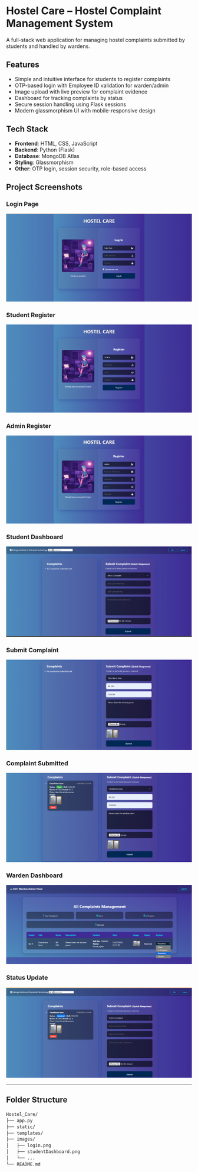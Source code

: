 # Hostel Care – Hostel Complaint Management System

A full-stack web application for managing hostel complaints submitted by students and handled by wardens.

## Features

-  Simple and intuitive interface for students to register complaints
-  OTP-based login with Employee ID validation for warden/admin
-  Image upload with live preview for complaint evidence
-  Dashboard for tracking complaints by status
-  Secure session handling using Flask sessions
-  Modern glassmorphism UI with mobile-responsive design

## Tech Stack

- **Frontend**: HTML, CSS, JavaScript
- **Backend**: Python (Flask)
- **Database**: MongoDB Atlas
- **Styling**:  Glassmorphism
- **Other**: OTP login, session security, role-based access

##  Project Screenshots

###  Login Page
![Login](./images/login.png)
###  Student Register
![ Student Register](./images/studentregister.png)
###  Admin Register
![Admin Register](./images/adminregister.png)

### Student Dashboard
![Student Dashboard](./images/studentdashboard.png)

### Submit Complaint
![Submit Complaint](./images/submittingcomplain.png)

### Complaint Submitted
![Complaint Submitted](./images/aftercomplaining.png)
### Warden Dashboard
![Warden Dashboard](./images/admindashboard.png)
### Status Update
![Status Update](./images/statusupdate.png)


---

## Folder Structure

```bash
Hostel_Care/
├── app.py
├── static/
├── templates/
├── images/
│   ├── login.png
│   ├── studentDashboard.png
│   └── ...
└── README.md
